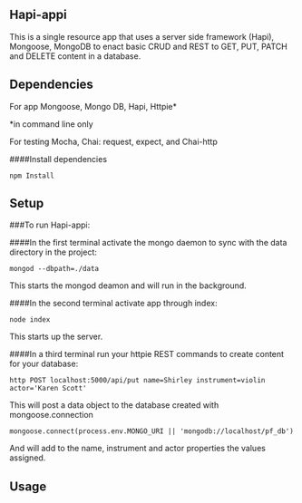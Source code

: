 ## Hapi-appi

This is a single resource app that uses a server side framework (Hapi), Mongoose, MongoDB to enact basic CRUD and REST to GET, PUT, PATCH and DELETE content in a database.

## Dependencies
For app
Mongoose, Mongo DB, Hapi, Httpie*

*in command line only

For testing
Mocha, Chai: request, expect, and Chai-http

####Install dependencies
```
npm Install
```


## Setup

###To run Hapi-appi:


####In the first terminal activate the mongo daemon to sync with the data directory in the project:

```
mongod --dbpath=./data
```

  This starts the mongod deamon and will run in the background.



####In the second terminal activate app through index:

```
node index
```

  This starts up the server.


####In a third terminal run your httpie REST commands to create content for your database:

```
http POST localhost:5000/api/put name=Shirley instrument=violin actor='Karen Scott'
```

  This will post a data object to the database created with mongoose.connection

```
mongoose.connect(process.env.MONGO_URI || 'mongodb://localhost/pf_db')
```
  And will add to the name, instrument and actor properties the values assigned.


## Usage

```
```
